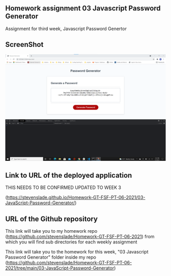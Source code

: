 ## Homework assignment 03 Javascript Password Generator

Assignment for third week, Javascript Password Genertor

## ScreenShot 

![screenshot of homework](./assets/images/JavascriptPasswordGeneratorSS.png)


## Link to URL of the deployed application 

THIS NEEDS TO BE CONFIRMED UPDATED TO WEEK 3

(https://stevenslade.github.io/Homework-GT-FSF-PT-06-2021/03-JavaScript-Password-Generator/)


## URL of the Github repository

This link will take you to my homework repo (https://github.com/stevenslade/Homework-GT-FSF-PT-06-2021) from which you will find sub directories for each weekly assignment

This link will take you to the homework for this week, "03 Javascript Password Generator" folder inside my repo (https://github.com/stevenslade/Homework-GT-FSF-PT-06-2021/tree/main/03-JavaScript-Password-Generator)
